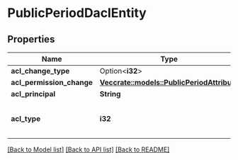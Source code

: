 # PublicPeriodDaclEntity

## Properties

Name | Type | Description | Notes
------------ | ------------- | ------------- | -------------
**acl_change_type** | Option<**i32**> |  | [optional]
**acl_permission_change** | [**Vec<crate::models::PublicPeriodAttribute>**](public.Attribute.md) |  | 
**acl_principal** | **String** |  | 
**acl_type** | **i32** | Possible values: 0 - ALLOW, 1 - DENY | 

[[Back to Model list]](../README.md#documentation-for-models) [[Back to API list]](../README.md#documentation-for-api-endpoints) [[Back to README]](../README.md)


